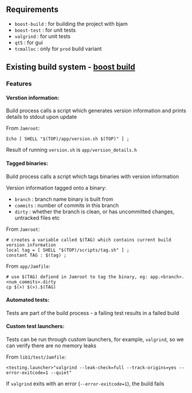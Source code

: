 ## Requirements

- `boost-build` : for building the project with bjam
- `boost-test`  : for unit tests
- `valgrind`    : for unit tests
- `qt5`         : for gui
- `tcmalloc`    : only for `prod` build variant

## Existing build system - [boost build](http://www.boost.org/build/)

### Features

#### Verstion information:

Build process calls a script which generates version information and prints details to stdout upon update

From `Jamroot`:

    Echo [ SHELL "$(TOP)/app/version.sh $(TOP)" ] ;

Result of running `version.sh` is `app/version_details.h`

#### Tagged binaries:

Build process calls a script which tags binaries with version information

Version information tagged onto a binary:

- `branch`  : branch name binary is built from
- `commits` : number of commits in this branch
- `dirty`   : whether the branch is clean, or has uncommitted changes, untracked files etc

From `Jamroot`:

    # creates a variable called $(TAG) which contains current build version information
    local tag = [ SHELL "$(TOP)/scripts/tag.sh" ] ;
    constant TAG : $(tag) ;

From `app/Jamfile`:

    # use $(TAG) defiend in Jamroot to tag the binary, eg: app.<branch>.<num_commits>.dirty
    cp $(>) $(>).$(TAG) 

#### Automated tests:

Tests are part of the build process - a failing test results in a failed build

#### Custom test launchers:

Tests can be run through custom launchers, for example, `valgrind`, so we can verify there are no memory leaks

From `lib1/test/Jamfile`:

    <testing.launcher>"valgrind --leak-check=full --track-origins=yes --error-exitcode=1 --quiet"

If `valgrind` exits with an error (`--error-exitcode=1`), the build fails